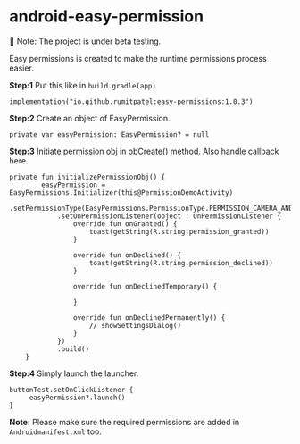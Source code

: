 # android-easy-permission
🚧  Note: The project is under beta testing. 

Easy permissions is created to make the runtime permissions process easier.

**Step:1** Put this like in ```build.gradle(app)```
```
implementation("io.github.rumitpatel:easy-permissions:1.0.3")
```


**Step:2** Create an object of EasyPermission.

```
private var easyPermission: EasyPermission? = null
```

**Step:3** Initiate permission obj in obCreate() method. Also handle callback here.

```
private fun initializePermissionObj() {
        easyPermission = EasyPermissions.Initializer(this@PermissionDemoActivity)
            .setPermissionType(EasyPermissions.PermissionType.PERMISSION_CAMERA_AND_GALLERY)
            .setOnPermissionListener(object : OnPermissionListener {
                override fun onGranted() {
                    toast(getString(R.string.permission_granted))
                }

                override fun onDeclined() {
                    toast(getString(R.string.permission_declined))
                }

                override fun onDeclinedTemporary() {

                }

                override fun onDeclinedPermanently() {
                    // showSettingsDialog()
                }
            })
            .build()
    }
```

**Step:4** Simply launch the launcher.

```
buttonTest.setOnClickListener {
     easyPermission?.launch()
}

```
**Note:** Please make sure the required permissions are added in ```Androidmanifest.xml``` too.
